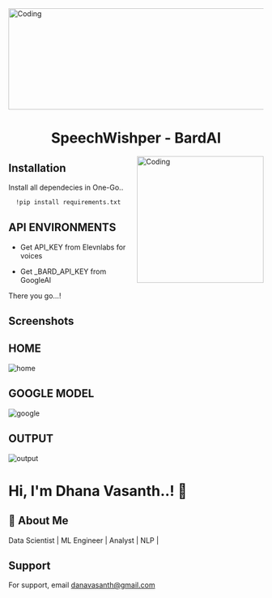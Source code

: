<img align="top" height = 200 alt="Coding" width="900" src="https://media.giphy.com/media/5mYcsVrgxtxt7QUc55/giphy.gif">

<h1 align="center">SpeechWishper - BardAI </h1>

<img align="right" alt="Coding" width="250" src="https://media.giphy.com/media/5NPhdqmyRxn8I/giphy.gif">

## Installation

Install all dependecies in One-Go..

```bash
  !pip install requirements.txt
```
    
## API ENVIRONMENTS

- Get API_KEY from Elevnlabs for voices

- Get _BARD_API_KEY from GoogleAI 

There you go...!


## Screenshots

## HOME

![home](https://github.com/dhanavasanth/SpeechWishper/assets/117557948/3a09b189-5c2b-446c-8829-da5b782eb025)

## GOOGLE MODEL

![google](https://github.com/dhanavasanth/SpeechWishper/assets/117557948/7884c531-9b7a-46fa-a458-e9ef55f445f7)

## OUTPUT

![output](https://github.com/dhanavasanth/SpeechWishper/assets/117557948/c37af120-416f-4ff6-8b0d-6b18eb9a0c35)


# Hi, I'm Dhana Vasanth..! 👋

## 🚀 About Me
 Data Scientist | ML Engineer | Analyst | NLP | 

## Support

For support, email danavasanth@gmail.com 





